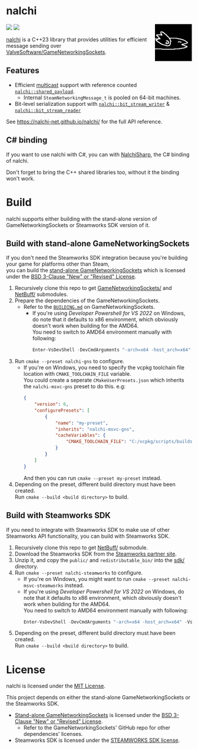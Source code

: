# nalchi

<img align="right" src="https://raw.githubusercontent.com/nalchi-net/nalchi/refs/heads/main/doc/nalchi.png" width="100px">

<img src="https://github.com/nalchi-net/nalchi/actions/workflows/cd-pc.yml/badge.svg"> <img src="https://github.com/nalchi-net/nalchi/actions/workflows/deploy-docs.yml/badge.svg">

[nalchi](https://github.com/nalchi-net/nalchi) is a C++23 library that provides utilities for efficient message sending over [ValveSoftware/GameNetworkingSockets](https://github.com/ValveSoftware/GameNetworkingSockets).

## Features

* Efficient [multicast](https://nalchi-net.github.io/nalchi/classnalchi_1_1socket__extensions.html) support with reference counted [`nalchi::shared_payload`](https://nalchi-net.github.io/nalchi/structnalchi_1_1shared__payload.html).
    * Internal `SteamNetworkingMessage_t` is pooled on 64-bit machines.
* Bit-level serialization support with [`nalchi::bit_stream_writer`](https://nalchi-net.github.io/nalchi/classnalchi_1_1bit__stream__writer.html) & [`nalchi::bit_stream_reader`](https://nalchi-net.github.io/nalchi/classnalchi_1_1bit__stream__reader.html)

See <https://nalchi-net.github.io/nalchi/> for the full API reference.

## C# binding

If you want to use nalchi with C#, you can with [NalchiSharp](https://github.com/nalchi-net/NalchiSharp), the C# binding of nalchi.

Don't forget to bring the C++ shared libraries too, without it the binding won't work.

# Build

nalchi supports either building with the stand-alone version of GameNetworkingSockets or Steamworks SDK version of it.

## Build with stand-alone GameNetworkingSockets

If you don't need the Steamworks SDK integration because you're building your game for platforms other than Steam,<br>
you can build the [stand-alone GameNetworkingSockets](https://github.com/ValveSoftware/GameNetworkingSockets) which is licensed under the [BSD 3-Clause "New" or "Revised" License](https://github.com/ValveSoftware/GameNetworkingSockets/blob/master/LICENSE).

1. Recursively clone this repo to get [GameNetworkingSockets/](GameNetworkingSockets/) and [NetBuff/](NetBuff/) submodules.
1. Prepare the dependencies of the GameNetworkingSockets.
    * Refer to the [`BUILDING.md`](https://github.com/ValveSoftware/GameNetworkingSockets/blob/master/BUILDING.md) on GameNetworkingSockets.
        * If you're using *Developer Powershell for VS 2022* on Windows, do note that it defaults to x86 environment, which obviously doesn't work when building for the AMD64.<br>
          You need to switch to AMD64 environment manually with following:
          ```powershell
          Enter-VsDevShell -DevCmdArguments "-arch=x64 -host_arch=x64" -VsInstallPath "C:/Program Files/Microsoft Visual Studio/2022/Community" -SkipAutomaticLocation
          ```
1. Run `cmake --preset nalchi-gns` to configure.
    * If you're on Windows, you need to specify the vcpkg toolchain file location with `CMAKE_TOOLCHAIN_FILE` variable.<br>
      You could create a seperate `CMakeUserPresets.json` which inherits the `nalchi-msvc-gns` preset to do this. e.g:
      ```json
      {
          "version": 6,
          "configurePresets": [
              {
                  "name": "my-preset",
                  "inherits": "nalchi-msvc-gns",
                  "cacheVariables": {
                      "CMAKE_TOOLCHAIN_FILE": "C:/vcpkg/scripts/buildsystems/vcpkg.cmake"
                  }
              }
          ]
      }
      ```
      And then you can run `cmake --preset my-preset` instead.
1. Depending on the preset, different build directory must have been created.<br>
   Run `cmake --build <build directory>` to build.

## Build with Steamworks SDK

If you need to integrate with Steamworks SDK to make use of other Steamworks API functionality, you can build with Steamworks SDK.

1. Recursively clone this repo to get [NetBuff/](NetBuff/) submodule.
1. Download the Steamworks SDK from the [Steamworks partner site](https://partner.steamgames.com/).
1. Unzip it, and copy the `public/` and `redistributable_bin/` into the [sdk/](sdk/) directory.
1. Run `cmake --preset nalchi-steamworks` to configure.
    * If you're on Windows, you might want to run `cmake --preset nalchi-msvc-steamworks` instead.
    * If you're using *Developer Powershell for VS 2022* on Windows, do note that it defaults to x86 environment, which obviously doesn't work when building for the AMD64.<br>
      You need to switch to AMD64 environment manually with following:
      ```powershell
      Enter-VsDevShell -DevCmdArguments "-arch=x64 -host_arch=x64" -VsInstallPath "C:/Program Files/Microsoft Visual Studio/2022/Community" -SkipAutomaticLocation
      ```
1. Depending on the preset, different build directory must have been created.<br>
   Run `cmake --build <build directory>` to build.

# License

nalchi is licensed under the [MIT License](https://github.com/nalchi-net/nalchi/blob/main/LICENSE).

This project depends on either the stand-alone GameNetworkingSockets or the Steamworks SDK.
* [Stand-alone GameNetworkingSockets](https://github.com/ValveSoftware/GameNetworkingSockets) is licensed under the [BSD 3-Clause "New" or "Revised" License](https://github.com/ValveSoftware/GameNetworkingSockets/blob/master/LICENSE).
    * Refer to the GameNetworkingSockets' GitHub repo for other dependencies' licenses.
* Steamworks SDK is licensed under the [STEAMWORKS SDK license](https://partner.steamgames.com/documentation/sdk_access_agreement).
